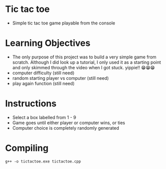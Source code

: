 # Tic tac toe
- Simple tic tac toe game playable from the console

# Learning Objectives
- The only purpose of this project was to build a very simple game from scratch. Although I did look up a tutorial, I only used it as a starting point and only skimmed through the video when I got stuck. yippie!! 😁😁😁
- computer difficulty (still need)
- random starting player vs computer (still need)
- play again function (still need) 

# Instructions
- Select a box labelled from 1 - 9
- Game goes until either player or computer wins, or ties
- Computer choice is completely randomly generated

# Compiling 
```
g++ -o tictactoe.exe tictactoe.cpp
